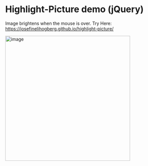 # Highlight-Picture demo (jQuery)

Image brightens when the mouse is over. Try Here: https://josefinelihogberg.github.io/highlight-picture/

<img width="395" alt="image" src="https://user-images.githubusercontent.com/97985695/217211954-e4962626-b0bb-4aa4-9db3-a7310c58d97a.png">

